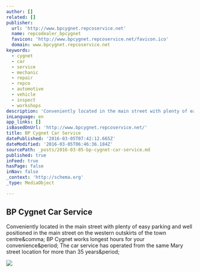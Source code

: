 ```yaml
---
author: []
related: []
publisher:
  url: 'http://www.bpcygnet.repcoservice.net'
  name: repcodealer_bpcygnet
  favicon: 'http://www.bpcygnet.repcoservice.net/favicon.ico'
  domain: www.bpcygnet.repcoservice.net
keywords:
  - cygnet
  - car
  - service
  - mechanic
  - repair
  - repco
  - automotive
  - vehicle
  - inspect
  - workshops
description: 'Conveniently located in the main street with plenty of easy parking and well positioned in the main street on the western outskirts of the town centre, BP Cygnet works longest hours for your convenience. The car service has operated from the same Mary street location for more than 35 years.'
inLanguage: en
app_links: []
isBasedOnUrl: 'http://www.bpcygnet.repcoservice.net/'
title: BP Cygnet Car Service
datePublished: '2016-03-05T07:42:12.665Z'
dateModified: '2016-03-05T06:46:36.184Z'
sourcePath: _posts/2016-03-05-bp-cygnet-car-service.md
published: true
inFeed: true
hasPage: false
inNav: false
_context: 'http://schema.org'
_type: MediaObject

---
```

<article style=""><h1>BP Cygnet Car Service</h1><p>Conveniently located in the main street with plenty of easy parking and well positioned in the main street on the western outskirts of the town centre&amp;comma; BP Cygnet works longest hours for your convenience&amp;period; The car service has operated from the same Mary street location for more than 35 years&amp;period;</p><img src="http://www.bpcygnet.repcoservice.net/images/StandardImage/Bill%20Cribben%20in%20front%20of%20BP%20Cygnet%20car%20service%20on%2042%20Mary%20Street%20TAS%207112.jpg" /></article>
